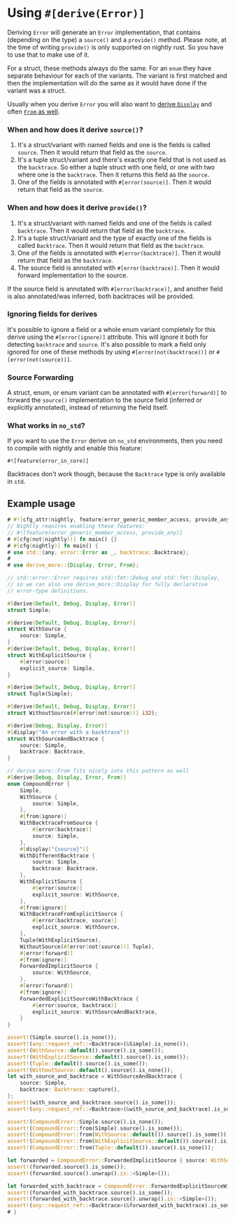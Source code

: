 # Using `#[derive(Error)]`

Deriving `Error` will generate an `Error` implementation, that contains
(depending on the type) a `source()` and a `provide()` method. Please note,
at the time of writing `provide()` is only supported on nightly rust. So you
have to use that to make use of it.

For a struct, these methods always do the same. For an `enum` they have separate
behaviour for each of the variants. The variant is first matched and then the
implementation will do the same as it would have done if the variant was a
struct.

Usually when you derive `Error` you will also want to [derive `Display`](crate::Display) and
often [`From` as well](crate::From).


### When and how does it derive `source()`?

1. It's a struct/variant with named fields and one is the fields is
   called `source`. Then it would return that field as the `source`.
2. It's a tuple struct/variant and there's exactly one field that is not used as
   the `backtrace`. So either a tuple struct with one field, or one with two where one
   is the `backtrace`. Then it returns this field as the `source`.
3. One of the fields is annotated with `#[error(source)]`. Then it would
   return that field as the `source`.

### When and how does it derive `provide()`?

1. It's a struct/variant with named fields and one of the fields is
   called `backtrace`. Then it would return that field as the `backtrace`.
2. It's a tuple struct/variant and the type of exactly one of the fields is
   called `Backtrace`. Then it would return that field as the `backtrace`.
3. One of the fields is annotated with `#[error(backtrace)]`. Then it would
   return that field as the `backtrace`.
4. The source field is annotated with `#[error(backtrace)]`. Then it would
   forward implementation to the source.

If the source field is annotated with `#[error(backtrace)]`, and another field
is also annotated/was inferred, both backtraces will be provided.

### Ignoring fields for derives

It's possible to ignore a field or a whole enum variant completely for this
derive using the `#[error(ignore)]` attribute. This will ignore it both for
detecting `backtrace` and `source`. It's also possible to mark a field only
ignored for one of these methods by using `#[error(not(backtrace))]` or
`#[error(not(source))]`.

### Source Forwarding

A struct, enum, or enum variant can be annotated with `#[error(forward)]` to forward
the `source()` implementation to the source field (inferred or explicitly annotated),
instead of returning the field itself.

### What works in `no_std`?

If you want to use the `Error` derive on `no_std` environments, then you need to
compile with nightly and enable this feature:
```ignore
#![feature(error_in_core)]
```

Backtraces don't work though, because the `Backtrace` type is only available in
`std`.




## Example usage

```rust
# #![cfg_attr(nightly, feature(error_generic_member_access, provide_any))]
// Nightly requires enabling these features:
// #![feature(error_generic_member_access, provide_any)]
# #[cfg(not(nightly))] fn main() {}
# #[cfg(nightly)] fn main() {
# use std::{any, error::Error as _, backtrace::Backtrace};
#
# use derive_more::{Display, Error, From};

// std::error::Error requires std::fmt::Debug and std::fmt::Display,
// so we can also use derive_more::Display for fully declarative
// error-type definitions.

#[derive(Default, Debug, Display, Error)]
struct Simple;

#[derive(Default, Debug, Display, Error)]
struct WithSource {
    source: Simple,
}
#[derive(Default, Debug, Display, Error)]
struct WithExplicitSource {
    #[error(source)]
    explicit_source: Simple,
}

#[derive(Default, Debug, Display, Error)]
struct Tuple(Simple);

#[derive(Default, Debug, Display, Error)]
struct WithoutSource(#[error(not(source))] i32);

#[derive(Debug, Display, Error)]
#[display("An error with a backtrace")]
struct WithSourceAndBacktrace {
    source: Simple,
    backtrace: Backtrace,
}

// derive_more::From fits nicely into this pattern as well
#[derive(Debug, Display, Error, From)]
enum CompoundError {
    Simple,
    WithSource {
        source: Simple,
    },
    #[from(ignore)]
    WithBacktraceFromSource {
        #[error(backtrace)]
        source: Simple,
    },
    #[display("{source}")]
    WithDifferentBacktrace {
        source: Simple,
        backtrace: Backtrace,
    },
    WithExplicitSource {
        #[error(source)]
        explicit_source: WithSource,
    },
    #[from(ignore)]
    WithBacktraceFromExplicitSource {
        #[error(backtrace, source)]
        explicit_source: WithSource,
    },
    Tuple(WithExplicitSource),
    WithoutSource(#[error(not(source))] Tuple),
    #[error(forward)]
    #[from(ignore)]
    ForwardedImplicitSource {
        source: WithSource,
    },
    #[error(forward)]
    #[from(ignore)]
    ForwardedExplicitSourceWithBacktrace {
        #[error(source, backtrace)]
        explicit_source: WithSourceAndBacktrace,
    }
}

assert!(Simple.source().is_none());
assert!(any::request_ref::<Backtrace>(&Simple).is_none());
assert!(WithSource::default().source().is_some());
assert!(WithExplicitSource::default().source().is_some());
assert!(Tuple::default().source().is_some());
assert!(WithoutSource::default().source().is_none());
let with_source_and_backtrace = WithSourceAndBacktrace {
    source: Simple,
    backtrace: Backtrace::capture(),
};
assert!(with_source_and_backtrace.source().is_some());
assert!(any::request_ref::<Backtrace>(&with_source_and_backtrace).is_some());

assert!(CompoundError::Simple.source().is_none());
assert!(CompoundError::from(Simple).source().is_some());
assert!(CompoundError::from(WithSource::default()).source().is_some());
assert!(CompoundError::from(WithExplicitSource::default()).source().is_some());
assert!(CompoundError::from(Tuple::default()).source().is_none());

let forwarded = CompoundError::ForwardedImplicitSource { source: WithSource::default() };
assert!(forwarded.source().is_some());
assert!(forwarded.source().unwrap().is::<Simple>());

let forwarded_with_backtrace = CompoundError::ForwardedExplicitSourceWithBacktrace { explicit_source: WithSourceAndBacktrace { source: Simple, backtrace: Backtrace::capture() } };
assert!(forwarded_with_backtrace.source().is_some());
assert!(forwarded_with_backtrace.source().unwrap().is::<Simple>());
assert!(any::request_ref::<Backtrace>(&forwarded_with_backtrace).is_some());
# }
```
